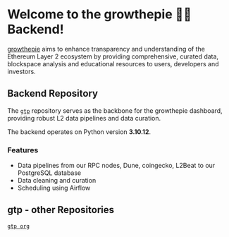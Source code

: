 # Welcome to the growthepie 📏🥧 Backend! 

[growthepie](https://growthepie.xyz/) aims to enhance transparency and understanding of the Ethereum Layer 2 ecosystem by providing comprehensive, curated data, blockspace analysis and educational resources to users, developers and investors.


## Backend Repository

The [`gtp`](https://github.com/growthepie/gtp) repository serves as the backbone for the growthepie dashboard, providing robust L2 data pipelines and data curation.

The backend operates on Python version **3.10.12**.

### Features

- Data pipelines from our RPC nodes, Dune, coingecko, L2Beat to our PostgreSQL database
- Data cleaning and curation
- Scheduling using Airflow

## gtp - other Repositories
[`gtp org`](https://github.com/growthepie)
